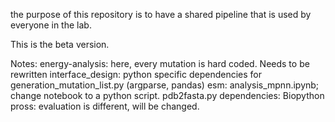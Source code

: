 the purpose of this repository is to have a shared pipeline that is used by everyone in the lab.

This is the beta version.

Notes:
energy-analysis: here, every mutation is hard coded. Needs to be rewritten
interface_design: python specific dependencies for generation_mutation_list.py (argparse, pandas)
esm: analysis_mpnn.ipynb; change notebook to a python script. pdb2fasta.py dependencies: Biopython
pross: evaluation is different, will be changed.